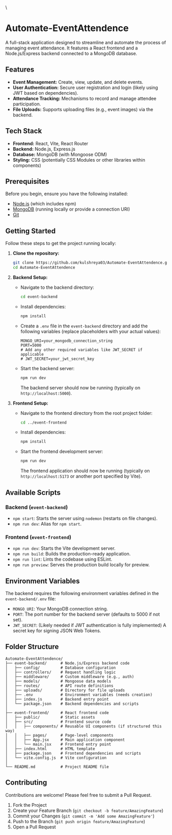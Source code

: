 \
# Automate-EventAttendence

A full-stack application designed to streamline and automate the process of managing event attendance. It features a React frontend and a Node.js/Express backend connected to a MongoDB database.

## Features

*   **Event Management:** Create, view, update, and delete events.
*   **User Authentication:** Secure user registration and login (likely using JWT based on dependencies).
*   **Attendance Tracking:** Mechanisms to record and manage attendee participation.
*   **File Uploads:** Supports uploading files (e.g., event images) via the backend.

## Tech Stack

*   **Frontend:** React, Vite, React Router
*   **Backend:** Node.js, Express.js
*   **Database:** MongoDB (with Mongoose ODM)
*   **Styling:** CSS (potentially CSS Modules or other libraries within components)

## Prerequisites

Before you begin, ensure you have the following installed:

*   [Node.js](https://nodejs.org/) (which includes npm)
*   [MongoDB](https://www.mongodb.com/try/download/community) (running locally or provide a connection URI)
*   [Git](https://git-scm.com/)

## Getting Started

Follow these steps to get the project running locally:

1.  **Clone the repository:**
    ```bash
    git clone https://github.com/kulshreya03/Automate-EventAttendence.git
    cd Automate-EventAttendence
    ```

2.  **Backend Setup:**
    *   Navigate to the backend directory:
        ```bash
        cd event-backend
        ```
    *   Install dependencies:
        ```bash
        npm install
        ```
    *   Create a `.env` file in the `event-backend` directory and add the following variables (replace placeholders with your actual values):
        ```dotenv
        MONGO_URI=your_mongodb_connection_string
        PORT=5000
        # Add any other required variables like JWT_SECRET if applicable
        # JWT_SECRET=your_jwt_secret_key 
        ```
    *   Start the backend server:
        ```bash
        npm run dev 
        ```
        The backend server should now be running (typically on `http://localhost:5000`).

3.  **Frontend Setup:**
    *   Navigate to the frontend directory from the root project folder:
        ```bash
        cd ../event-frontend 
        ```
    *   Install dependencies:
        ```bash
        npm install
        ```
    *   Start the frontend development server:
        ```bash
        npm run dev
        ```
        The frontend application should now be running (typically on `http://localhost:5173` or another port specified by Vite).

## Available Scripts

### Backend (`event-backend`)

*   `npm start`: Starts the server using `nodemon` (restarts on file changes).
*   `npm run dev`: Alias for `npm start`.

### Frontend (`event-frontend`)

*   `npm run dev`: Starts the Vite development server.
*   `npm run build`: Builds the production-ready application.
*   `npm run lint`: Lints the codebase using ESLint.
*   `npm run preview`: Serves the production build locally for preview.

## Environment Variables

The backend requires the following environment variables defined in the `event-backend/.env` file:

*   `MONGO_URI`: Your MongoDB connection string.
*   `PORT`: The port number for the backend server (defaults to 5000 if not set).
*   `JWT_SECRET`: (Likely needed if JWT authentication is fully implemented) A secret key for signing JSON Web Tokens.

## Folder Structure

```
Automate-EventAttendence/
├── event-backend/      # Node.js/Express backend code
│   ├── config/         # Database configuration
│   ├── controllers/    # Request handling logic
│   ├── middleware/     # Custom middleware (e.g., auth)
│   ├── models/         # Mongoose data models
│   ├── routes/         # API route definitions
│   ├── uploads/        # Directory for file uploads
│   ├── .env            # Environment variables (needs creation)
│   ├── index.js        # Backend entry point
│   └── package.json    # Backend dependencies and scripts
│
├── event-frontend/     # React frontend code
│   ├── public/         # Static assets
│   ├── src/            # Frontend source code
│   │   ├── components/ # Reusable UI components (if structured this way)
│   │   ├── pages/      # Page-level components
│   │   ├── App.jsx     # Main application component
│   │   └── main.jsx    # Frontend entry point
│   ├── index.html      # HTML template
│   ├── package.json    # Frontend dependencies and scripts
│   └── vite.config.js  # Vite configuration
│
└── README.md           # Project README file
```

## Contributing

Contributions are welcome! Please feel free to submit a Pull Request.

1.  Fork the Project
2.  Create your Feature Branch (`git checkout -b feature/AmazingFeature`)
3.  Commit your Changes (`git commit -m 'Add some AmazingFeature'`)
4.  Push to the Branch (`git push origin feature/AmazingFeature`)
5.  Open a Pull Request
